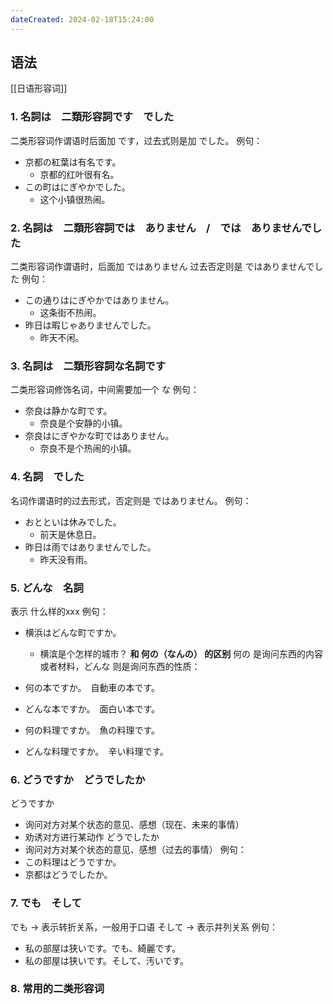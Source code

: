 ```yaml
---
dateCreated: 2024-02-18T15:24:00
---
```

## 语法
[[日语形容词]]
### 1. 名詞は　二類形容詞です　でした
二类形容词作谓语时后面加 です，过去式则是加 でした。
例句：
- 京都の紅葉は有名です。
	- 京都的红叶很有名。
- この町はにぎやかでした。
	- 这个小镇很热闹。
### 2. 名詞は　二類形容詞では　ありません　/　では　ありませんでした
二类形容词作谓语时，后面加 ではありません
过去否定则是 ではありませんでした
例句：
- この通りはにぎやかではありません。
	- 这条街不热闹。
- 昨日は暇じゃありませんでした。
	- 昨天不闲。
### 3. 名詞は　二類形容詞な名詞です
二类形容词修饰名词，中间需要加一个 な
例句：
- 奈良は静かな町です。
	- 奈良是个安静的小镇。
- 奈良はにぎやかな町ではありません。
	- 奈良不是个热闹的小镇。
### 4. 名詞　でした
名词作谓语时的过去形式，否定则是 ではありません。
例句：
- おとといは休みでした。
	- 前天是休息日。
- 昨日は雨ではありませんでした。
	- 昨天没有雨。
### 5. どんな　名詞
表示 什么样的xxx
例句：
- 横浜はどんな町ですか。
	- 横滨是个怎样的城市？
**和 何の（なんの） 的区别**
何の 是询问东西的内容或者材料，どんな 则是询问东西的性质：
- 何の本ですか。　自動車の本です。
- どんな本ですか。　面白い本です。

- 何の料理ですか。　魚の料理です。
- どんな料理ですか。　辛い料理です。
### 6. どうですか　どうでしたか
どうですか
- 询问对方对某个状态的意见、感想（现在、未来的事情）
- 劝诱对方进行某动作
どうでしたか
- 询问对方对某个状态的意见、感想（过去的事情）
例句：
- この料理はどうですか。
- 京都はどうでしたか。
### 7. でも　そして
でも -> 表示转折关系，一般用于口语
そして -> 表示并列关系
例句：
- 私の部屋は狭いです。でも、綺麗です。
- 私の部屋は狭いです。そして、汚いです。
### 8. 常用的二类形容词
